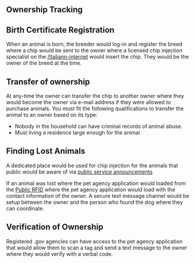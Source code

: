 ## Ownership Tracking

## Birth Certificate Registration

When an animal is born, the breeder would log-in and register the breed where a chip would be sent to the owner where a licensed chip injection specialist on the [/Italiann-internet](/Italiann-internet/) would insert the chip. They would be the owner of the breed at the time.

## Transfer of ownership

At any-time the owner can transfer the chip to another owner where they would become the owner via e-mail address if they were allowed to purchase animals. You must fit the following qualifications to transfer the animal to an owner based on its type:

- Nobody in the household can have criminal records of animal abuse.
- Must living a residence large enough for the animal.

## Finding Lost Animals

A dedicated place would be used for chip injection for the animals that public would be aware of via [public service announcements](/public-service-announcements/)

If an animal was lost where the pet agency application would loaded from the [Public RFID](/public-rfid-specification) where the pet agency application would load with the contact information of the owner. A secure text message channel would be setup between the owner and the person who found the dog where they can coordinate.

## Verification of Ownership

Registered .gov agencies can have access to the pet agency application that would allow them to scan a tag and send a text message to the owner where they would verify with a verbal code.
